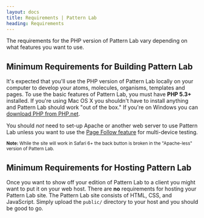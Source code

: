 ```yaml
---
layout: docs
title: Requirements | Pattern Lab
heading: Requirements
---
```


The requirements for the PHP version of Pattern Lab vary depending on what features you want to use.

## Minimum Requirements for Building Pattern Lab

It's expected that you'll use the PHP version of Pattern Lab locally on your computer to develop your atoms, molecules, organisms, templates and pages. To use the basic features of Pattern Lab, you must have **PHP 5.3+** installed. If you're using Mac OS X you shouldn't have to install anything and Pattern Lab should work "out of the box." If you're on Windows you can [download PHP from PHP.net](http://windows.php.net/download/#php-5.5).

You should _not_ need to set-up Apache or another web server to use Pattern Lab unless you want to use the [Page Follow feature](http://pattern-lab.info/docs/advanced-page-follow.html) for multi-device testing.

<small>**Note:** While the site will work in Safari 6+ the back button is broken in the "Apache-less" version of Pattern Lab.</small>

## Minimum Requirements for Hosting Pattern Lab

Once you want to show off your edition of Pattern Lab to a client you might want to put it on your web host. There are **no** requirements for hosting your Pattern Lab site. The Pattern Lab site consists of HTML, CSS, and JavaScript. Simply upload the `public/` directory to your host and you should be good to go.